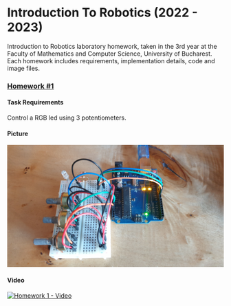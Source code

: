 # Introduction To Robotics (2022 - 2023)

Introduction to Robotics laboratory homework, taken in the 3rd year at the Faculty of Mathematics and Computer Science, University of Bucharest. Each homework includes requirements, implementation details, code and image files.
  
### [Homework #1](../master/Homework1.ino)

#### Task Requirements

Control a RGB led using 3 potentiometers.

#### Picture
![Homework 1](assets/Homework1.jpg)
#### Video
[![Homework 1 - Video](https://img.youtube.com/vi/odUR5Z-gZcE/0.jpg)](https://www.youtube.com/watch?v=odUR5Z-gZcE)
